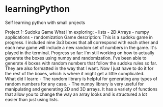 # learningPython
Self learning python with small projects

Project 1: Sudoku Game
    What I'm exploring:
        - lists
        - 2D Arrays
        - numpy applications
        - randomization
    Game description:
        This is a sudoku game in progress. I included nine 3x3 boxes that all correspond with each other and each new game will include a new random set of numbers in the game. It's played in the terminal. 
    Progress so far:
        I'm still working on how to actually generate the boxes using numpy and randomization. I've been able to generate 4 boxes with random numbers that follow the sudoku rules so far. They are also formatted in the way that I want. Now I just have to do it for the rest of the boxes, which is where it might get a little complicated.    
    What did I learn:
        - The random library is helpful for generating any types of random numbers for any case.
        - The numpy library is very useful for manipulating and generating 2D and 3D arrays. It has a variety of functions that allow you to change the way an array looks and is structured a lot easier than just using lists. 